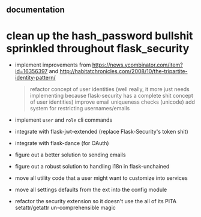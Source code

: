 ## documentation

# clean up the hash_password bullshit sprinkled throughout flask_security

* implement improvements from https://news.ycombinator.com/item?id=16356397 and http://habitatchronicles.com/2008/10/the-tripartite-identity-pattern/
    > refactor concept of user identities (well really, it more just needs implementing because flask-security has a complete shit concept of user identities)
    > improve email uniqueness checks (unicode)
    > add system for restricting usernames/emails

* implement `user` and `role` cli commands

* integrate with flask-jwt-extended (replace Flask-Security's token shit)

* integrate with flask-dance (for OAuth)

* figure out a better solution to sending emails

* figure out a robust solution to handling i18n in flask-unchained

* move all utility code that a user might want to customize into services

* move all settings defaults from the ext into the config module

* refactor the security extension so it doesn't use the all of its PITA setattr/getattr un-comprehensible magic
